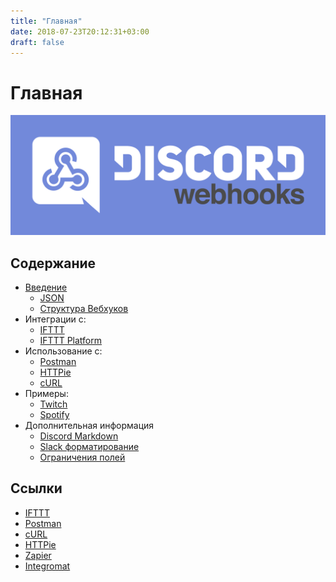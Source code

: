 ```yaml
---
title: "Главная"
date: 2018-07-23T20:12:31+03:00
draft: false
---
```

# Главная

![](/static/images/discord-webhooks_header_small.png)

## Содержание

* [Введение](intro)
  * [JSON](intro/json)
  * [Структура Вебхуков](intro/discord-webhook)
* Интеграции с:
  * [IFTTT](services/ifttt.md)
  * [IFTTT Platform](services/ifttt-platform.md)
* Использование с:
  * [Postman](tools/postman.md)
  * [HTTPie](tools/httpie.md)
  * [cURL](tools/curl.md)
* Примеры:
  * [Twitch](examples/twitch.md)
  * [Spotify](examples/spotify.md)
* Дополнительная информация
  * [Discord Markdown](other/discord-markdown.md)
  * [Slack форматирование](other/slack-formatting.md)
  * [Ограничения полей](other/field-limits.md)

## Ссылки

* [IFTTT](https://ifttt.com/)
* [Postman](https://www.getpostman.com/)
* [cURL](https://curl.haxx.se/)
* [HTTPie](https://httpie.org/)
* [Zapier](https://zapier.com/)
* [Integromat](https://www.integromat.com/)
